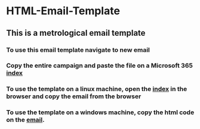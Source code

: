 # HTML-Email-Template

## This is a metrological email template

### To use this email template navigate to new email

### Copy the entire campaign and paste the file on a Microsoft 365 [index](index.html)

### To use the template on a linux machine, open the [index](index.html) in the browser and copy the email from the browser

### To use the template on a windows machine, copy the html code on the [email](email.html).
